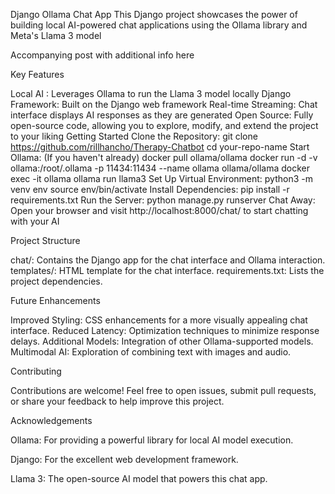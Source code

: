 Django Ollama Chat App
This Django project showcases the power of building local AI-powered chat applications using the Ollama library and Meta's Llama 3 model

Accompanying post with additional info here

Key Features

Local AI : Leverages Ollama to run the Llama 3 model locally
Django Framework: Built on the Django web framework
Real-time Streaming: Chat interface displays AI responses as they are generated
Open Source: Fully open-source code, allowing you to explore, modify, and extend the project to your liking
Getting Started
Clone the Repository:
git clone https://github.com/rillhancho/Therapy-Chatbot
cd your-repo-name
Start Ollama: (If you haven't already)
docker pull ollama/ollama
docker run -d -v ollama:/root/.ollama -p 11434:11434 --name ollama ollama/ollama
docker exec -it ollama ollama run llama3
Set Up Virtual Environment:
python3 -m venv env
source env/bin/activate
Install Dependencies:
pip install -r requirements.txt 
Run the Server:
python manage.py runserver
Chat Away: Open your browser and visit http://localhost:8000/chat/ to start chatting with your AI

Project Structure

chat/: Contains the Django app for the chat interface and Ollama interaction. templates/: HTML template for the chat interface. requirements.txt: Lists the project dependencies.

Future Enhancements

Improved Styling: CSS enhancements for a more visually appealing chat interface. Reduced Latency: Optimization techniques to minimize response delays. Additional Models: Integration of other Ollama-supported models. Multimodal AI: Exploration of combining text with images and audio.

Contributing

Contributions are welcome! Feel free to open issues, submit pull requests, or share your feedback to help improve this project.

Acknowledgements

Ollama: For providing a powerful library for local AI model execution.

Django: For the excellent web development framework.

Llama 3: The open-source AI model that powers this chat app.
